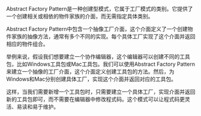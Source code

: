 

Abstract Factory Pattern是一种创建型模式，它属于工厂模式的类别。它提供了一个创建相关或相依的物件家族的介面，而无需指定具体类别。

Abstract Factory Pattern中包含一个抽像工厂介面，这个介面定义了一个创建物件家族的抽像方法，通常有多个不同的实现。每个具体工厂实现了这个介面并返回相应的物件组合。

举例来说，假设我们想要建立一个协作编辑器，这个编辑器可以创建不同的工具包，比如Windows工具包或Mac工具包。我们可以使用Abstract Factory Pattern来建立一个抽像的工厂介面，这个介面定义创建工具包的方法。然后，为Windows和Mac分别创建具体工厂，实现这个介面并返回对应的工具包。

这样，当我们需要新增一个工具包时，只需要建立一个具体工厂，实现介面并返回新的工具包即可，而不需要在编辑器中修改程式码。这个模式可以让程式码更灵活、易读和易于维护。